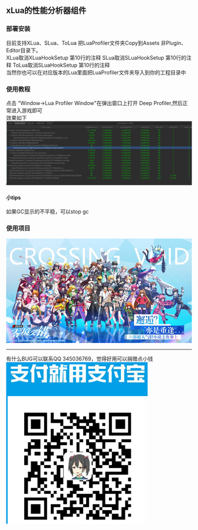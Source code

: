 ## xLua的性能分析器组件


### 部署安装
目前支持XLua、SLua、ToLua
把LuaProfiler文件夹Copy到Assets 非Plugin、Editor目录下。
<br/>
XLua取消XLuaHookSetup 第10行的注释
SLua取消SLuaHookSetup 第10行的注释
ToLua取消SLuaHookSetup 第10行的注释
<br/>
当然你也可以在对应版本的Lua里面把LuaProfiler文件夹导入到你的工程目录中

### 使用教程
点击 "Window->Lua Profiler Window"在弹出窗口上打开 Deep Profiler,然后正常进入游戏即可
<br/>
效果如下
![](Assets/XLua/Doc/profiler.png)
<br/>
#### 小tips
如果GC显示的不平稳，可以stop gc

### 使用项目
![](Assets/XLua/Doc/ljjc.jpg)

---
有什么BUG可以联系QQ 345036769，觉得好用可以捐赠点小钱
<br/>
![](Assets/XLua/Doc/zfb.png)
